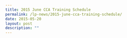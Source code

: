 ```yaml
---
title: 2015 June CCA Training Schedule
permalink: /lp-news/2015-june-cca-training-schedule/
date: 2015-05-20
layout: post
description: ""
---
```

